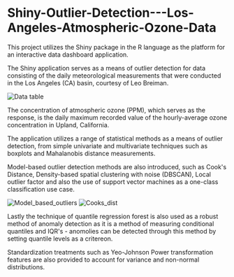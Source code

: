 # Shiny-Outlier-Detection---Los-Angeles-Atmospheric-Ozone-Data

This project utilizes the Shiny package in the R language as the platform for an interactive data dashboard application.

The Shiny application serves as a means of outlier detection for data consisting of the daily meteorological measurements that were conducted in the Los Angeles (CA) basin, courtesy of Leo Breiman.

![Data table](https://user-images.githubusercontent.com/45345672/110204136-5b9c4080-7ed6-11eb-8bd9-ccce2f66846d.PNG)

The concentration of atmospheric ozone (PPM), which serves as the response, is the daily maximum recorded value of the hourly-average ozone concentration in Upland, California.

The application utilizes a range of statistical methods as a means of outlier detection, from simple univariate and multivariate techniques such as boxplots and Mahalanobis distance measurements. 

Model-based outlier detection methods are also introduced, such as Cook's Distance, Density-based spatial clustering with noise (DBSCAN), Local outlier factor and also the use of support vector machines as a one-class classification use case. 

![Model_based_outliers](https://user-images.githubusercontent.com/45345672/110204145-67880280-7ed6-11eb-9c6c-d931470eb6ac.PNG)
![Cooks_dist](https://user-images.githubusercontent.com/45345672/110204148-6a82f300-7ed6-11eb-8611-5c0e603e4b89.PNG)

Lastly the technique of quantile regression forest is also used as a robust method of anomaly detection as it is a method of measuring conditional quantiles and IQR's - anomolies can be detected through this method by setting quantile levels as a critereon. 

Standardization treatments such as Yeo-Johnson Power transformation features are also provided to account for variance and non-normal distributions. 
